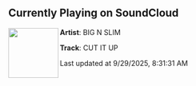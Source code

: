 ## Currently Playing on SoundCloud

[<img align="left" width="100" src="https://i1.sndcdn.com/artworks-HZ0bx7F3EaGYNOn7-7QwzGg-t500x500.png">](https://soundcloud.com/bignslim/cut-it-up-4)

**Artist**: BIG N SLIM 

**Track**: CUT IT UP

Last updated at 9/29/2025, 8:31:31 AM
